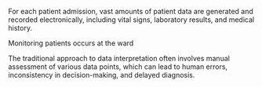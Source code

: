 
For each patient admission, vast amounts of patient data are generated and recorded electronically, including vital signs, laboratory results, and medical history. 

Monitoring patients occurs at the ward

The traditional approach to data interpretation often involves manual assessment of various data points, which can lead to human errors, inconsistency in decision-making, and delayed diagnosis. 



